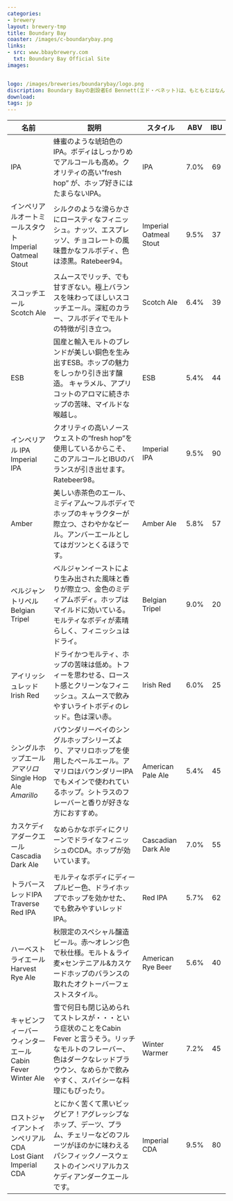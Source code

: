 ```yaml
---
categories: 
- brewery
layout: brewery-tmp
title: Boundary Bay
coaster: /images/c-boundarybay.png
links: 
- src: www.bbaybrewery.com
  txt: Boundary Bay Official Site
images: 


logo: /images/breweries/boundarybay/logo.png
discription: Boundary Bayの創設者Ed Bennett(エド・ベネット)は、もともとはなんとワインを醸造したかったそう。 ところがカリフォルニア大学でワインを学ぶ傍ら、クラフトビアとの衝撃の出会いを経験。クラフトビアこそ本当に醸造し たいものだと運命を感じた彼は転向を決意。<br>いまやBoundary Bayはアメリカ中でも大きなブリューパブのうちの一つに挙げられ、TOP25ブリュワリーにランクイン。また、ワシントン州のベストブリュワリーにも2009年から毎年選ばれている、人気の高いブリュワリーです。
download:
tags: jp
---
```


| 名前 | 説明 | スタイル | ABV | IBU |
| ---- | ---- | ---- | :--: | :--: | 
| IPA | 蜂蜜のような琥珀色のIPA。ボディはしっかりめでアルコールも高め。クオリティの高い”fresh hop” が、ホップ好きにはたまらないIPA。 | IPA | 7.0% | 69 | 
| <span class="small-jp">インペリアルオートミールスタウト</span><br>Imperial Oatmeal Stout | シルクのような滑らかさにロースティなフィニッシュ。ナッツ、エスプレッソ、チョコレートの風味豊かなフルボディ、色は漆黒。Ratebeer94。 | Imperial Oatmeal Stout | 9.5% | 37 | 
| <span class="small-jp">スコッチエール</span><br>Scotch Ale | スムースでリッチ、でも甘すぎない。極上バランスを味わってほしいスコッチエール。深紅のカラー、フルボディでモルトの特徴が引き立つ。 | Scotch Ale | 6.4% | 39 | 
| ESB | 国産と輸入モルトのブレンドが美しい銅色を生み出すESB。ホップの魅力をしっかり引き出す醸造。 キャラメル、アプリコットのアロマに続きホップの苦味、マイルドな喉越し。 | ESB | 5.4% | 44 | 
| <span class="small-jp">インペリアル IPA</span><br>Imperial IPA | クオリティの高いノースウェストの“fresh hop”を使用しているからこそ、このアルコールとIBUのバランスが引き出せます。 Ratebeer98。 | Imperial IPA | 9.5% | 90 | 
| Amber | 美しい赤茶色のエール、ミディアム～フルボディでホップのキャラクターが際立つ、さわやかなビール。アンバーエールとしてはガツンとくるほうです。 | Amber Ale | 5.8% | 57 | 
| <span class="small-jp">ベルジャントリペル</span><br>Belgian Tripel | ベルジャンイーストにより生み出された風味と香りが際立つ、金色のミディアムボディ。ホップはマイルドに効いている。モルティなボディが素晴らしく、フィニッシュはドライ。 | Belgian Tripel | 9.0% | 20 | 
| <span class="small-jp">アイリッシュレッド</span><br>Irish Red | ドライかつモルティ、ホップの苦味は低め。トフィーを思わせる、ロースト感とクリーンなフィニッシュ。スムースで飲みやすいライトボディのレッド。色は深い赤。 | Irish Red | 6.0% | 25 | 
| <span class="small-jp">シングルホップエール *アマリロ*</span><br>Single Hop Ale *Amarillo* | バウンダリーベイのシングルホップシリーズより、アマリロホップを使用したペールエール。アマリロはバウンダリーIPAでもメインで使われているホップ。シトラスのフレーバーと香りが好きな方におすすめ。 | American Pale Ale | 5.4% | 45 | 
| <span class="small-jp">カスケディアダークエール</span><br>Cascadia Dark Ale | なめらかなボディにクリーンでドライなフィニッシュのCDA。ホップが効いています。 | Cascadian Dark Ale | 7.0% | 55 | 
| <span class="small-jp">トラバース レッドIPA</span><br>Traverse Red IPA | モルティなボディにディープルビー色、ドライホップでホップを効かせた、でも飲みやすいレッドIPA。 | Red IPA | 5.7% | 62 | 
| <span class="small-jp">ハーベストライエール</span><br> Harvest Rye Ale | 秋限定のスペシャル醸造ビール。赤～オレンジ色で秋仕様。モルト＆ライ麦×センテニアル&カスケードホップのバランスの取れたオクトーバーフェストスタイル。 | American Rye Beer | 5.6% | 40 | 
| <span class="small-jp">キャビンフィーバー ウィンターエール</span><br>Cabin Fever Winter Ale | 雪で何日も閉じ込められてストレスが・・・という症状のことをCabin Fever と言うそう。リッチなモルトのフレーバー、色はダークなレッドブラウウン、なめらかで飲みやすく、スパイシーな料理にもぴったり。 | Winter Warmer | 7.2% | 45 | 
| <span class="small-jp">ロストジャイアントインペリアルCDA</span><br>Lost Giant Imperial CDA | とにかく苦くて黒いビッグビア！アグレッシブなホップ、デーツ、プラム、チェリーなどのフルーツがほのかに味わえるパシフィックノースウェストのインペリアルカスケディアンダークエールです。 | Imperial CDA | 9.5% | 80 | 